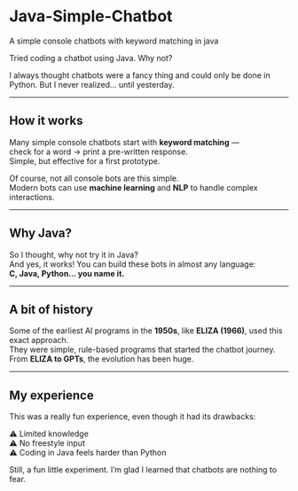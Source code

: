 # Java-Simple-Chatbot
A simple console chatbots with keyword matching in java

Tried coding a chatbot using Java. Why not?

I always thought chatbots were a fancy thing and could only be done in Python. But I never realized… until yesterday.

---

## How it works
Many simple console chatbots start with **keyword matching** —  
check for a word → print a pre-written response.  
Simple, but effective for a first prototype.

Of course, not all console bots are this simple.  
Modern bots can use **machine learning** and **NLP** to handle complex interactions.

---

## Why Java?
So I thought, why not try it in Java?  
And yes, it works! You can build these bots in almost any language:  
**C, Java, Python… you name it.**

---

## A bit of history
Some of the earliest AI programs in the **1950s**, like **ELIZA (1966)**, used this exact approach.  
They were simple, rule-based programs that started the chatbot journey.  
From **ELIZA to GPTs**, the evolution has been huge.

---

## My experience
This was a really fun experience, even though it had its drawbacks:

⚠️ Limited knowledge  
⚠️ No freestyle input  
⚠️ Coding in Java feels harder than Python  

Still, a fun little experiment. I’m glad I learned that chatbots are nothing to fear.
